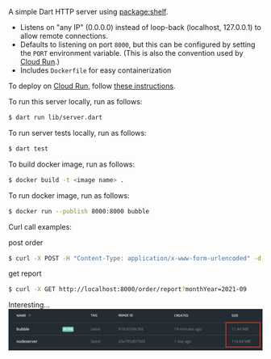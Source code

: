 A simple Dart HTTP server using [package:shelf](https://pub.dev/packages/shelf).

- Listens on "any IP" (0.0.0.0) instead of loop-back (localhost, 127.0.0.1) to
  allow remote connections.
- Defaults to listening on port `8000`, but this can be configured by setting
  the `PORT` environment variable. (This is also the convention used by
  [Cloud Run](https://cloud.google.com/run).)
- Includes `Dockerfile` for easy containerization

To deploy on [Cloud Run](https://cloud.google.com/run), follow
[these instructions](https://cloud.google.com/run/docs/quickstarts/build-and-deploy/other).

To run this server locally, run as follows:

```bash
$ dart run lib/server.dart
```


To run server tests locally, run as follows:

```bash
$ dart test
```

To build docker image, run as follows:

```bash
$ docker build -t <image name> .  
```

To run docker image, run as follows:

```bash
$ docker run --publish 8000:8000 bubble
```

Curl call examples:

post order
```bash
$ curl -X POST -H "Content-Type: application/x-www-form-urlencoded" -d "store_number=1&order_number=1&flavours=brown sugar&toppings=tapioca pearls&amount_of_ice=Full&total_order_price=50.99" http://localhost:8000/order/
```

get report
```bash
$ curl -X GET http://localhost:8000/order/report?monthYear=2021-09
```


Interesting...
![image_size](image_size.png)